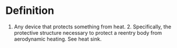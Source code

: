 # Definition

1.  Any device that protects something from heat. 2. Specifically, the
    protective structure necessary to protect a reentry body from
    aerodynamic heating. See heat sink.
